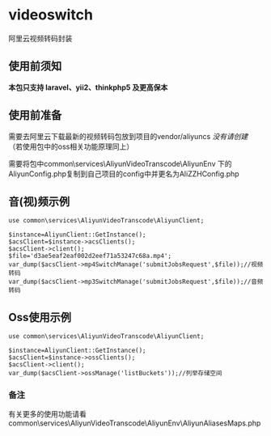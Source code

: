 # videoswitch
阿里云视频转码封装

## 使用前须知

**本包只支持 laravel、yii2、thinkphp5 及更高保本**

## 使用前准备

需要去阿里云下载最新的视频转码包放到项目的vendor/aliyuncs *没有请创建* （若使用包中的oss相关功能原理同上）

需要将包中common\services\AliyunVideoTranscode\AliyunEnv 下的AliyunConfig.php复制到自己项目的config中并更名为AliZZHConfig.php

## 音(视)频示例

```
use common\services\AliyunVideoTranscode\AliyunClient;

$instance=AliyunClient::GetInstance();
$acsClient=$instance->acsClients();
$acsClient->client();
$file='d3ae5eaf2eaf002d2eef71a53247c68a.mp4';
var_dump($acsClient->mp4SwitchManage('submitJobsRequest',$file));//视频转码
var_dump($acsClient->mp3SwitchManage('submitJobsRequest',$file));//音频转码

```

## Oss使用示例

```
use common\services\AliyunVideoTranscode\AliyunClient;

$instance=AliyunClient::GetInstance();
$acsClient=$instance->ossClients();
$acsClient->client();
var_dump($acsClient->ossManage('listBuckets'));//列举存储空间

```

### 备注

有关更多的使用功能请看common\services\AliyunVideoTranscode\AliyunEnv\AliyunAliasesMaps.php
